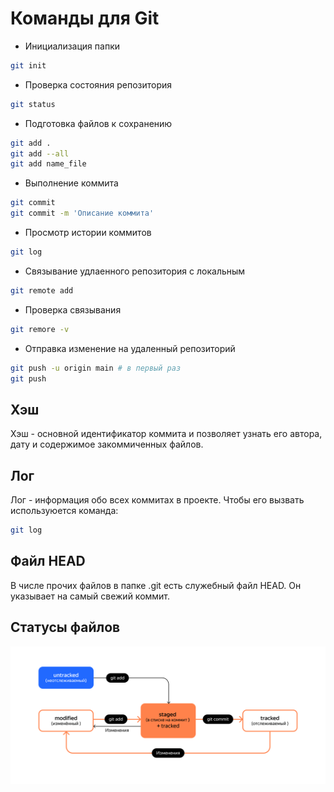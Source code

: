 # Команды для Git
- Инициализация папки 
```bash
git init
```
- Проверка состояния репозитория
```bash
git status
```
- Подготовка файлов к сохранению 
``` bash
git add .
git add --all
git add name_file
```
- Выполнение коммита
``` bash
git commit
git commit -m 'Описание коммита'
```
- Просмотр истории коммитов
``` bash
git log
```
- Связывание удлаенного репозитория с локальным
``` bash
git remote add
```
- Проверка связывания
``` bash
git remore -v
```
- Отправка изменение на удаленный репозиторий
``` bash
git push -u origin main # в первый раз
git push
```
## Хэш
Хэш -  основной идентификатор коммита и позволяет узнать его автора, дату и содержимое закоммиченных файлов.  

## Лог
Лог - информация обо всех коммитах в проекте. Чтобы его вызвать используюется команда:
``` bash
git log
```
## Файл HEAD
В числе прочих файлов в папке .git есть служебный файл HEAD. Он указывает на самый свежий коммит.

## Статусы файлов
![Схема статусов файлов](/images/12.png)
